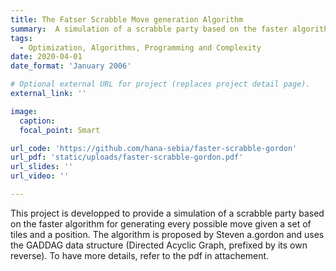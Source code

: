 ```yaml
---
title: The Fatser Scrabble Move generation Algorithm
summary:  A simulation of a scrabble party based on the faster algorithm for generating every possible move given a set of tiles and a position 
tags:
  - Optimization, Algorithms, Programming and Complexity
date: 2020-04-01
date_format: 'January 2006'

# Optional external URL for project (replaces project detail page).
external_link: ''

image:
  caption:
  focal_point: Smart

url_code: 'https://github.com/hana-sebia/faster-scrabble-gordon'
url_pdf: 'static/uploads/faster-scrabble-gordon.pdf'
url_slides: ''
url_video: ''

---
```


This project is developped to provide a simulation of a scrabble party based on the faster algorithm for generating every possible move given a set of tiles and a position. The algorithm is proposed by Steven a.gordon and uses the GADDAG data structure (Directed Acyclic Graph, prefixed by its own reverse). To have more details, refer to the pdf in attachement. 